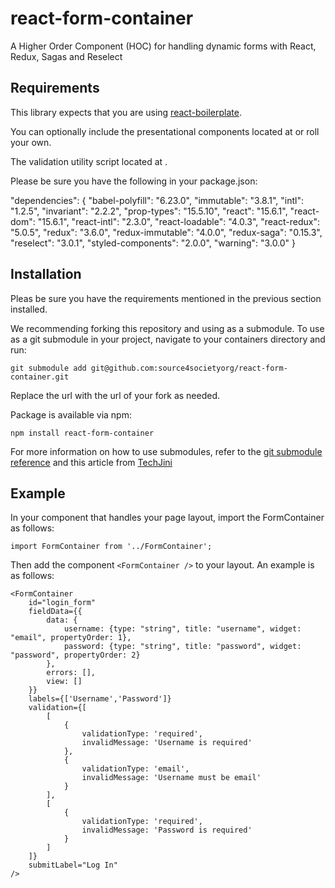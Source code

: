# react-form-container
A Higher Order Component (HOC) for handling dynamic forms with React, Redux, Sagas and Reselect

## Requirements

This library expects that you are using [react-boilerplate](https://github.com/react-boilerplate/react-boilerplate). 

You can optionally include the presentational components located at []() or roll your own. 

The validation utility script located at []().

Please be sure you have the following in your package.json:

   "dependencies": {
     "babel-polyfill": "6.23.0",
     "immutable": "3.8.1",
     "intl": "1.2.5",
     "invariant": "2.2.2",
     "prop-types": "15.5.10",
     "react": "15.6.1",
     "react-dom": "15.6.1",
     "react-intl": "2.3.0",
     "react-loadable": "4.0.3",
     "react-redux": "5.0.5",
     "redux": "3.6.0",
     "redux-immutable": "4.0.0",
     "redux-saga": "0.15.3",
     "reselect": "3.0.1",
     "styled-components": "2.0.0",
     "warning": "3.0.0"
   }

## Installation

Pleas be sure you have the requirements mentioned in the previous section installed.

We recommending forking this repository and using as a submodule. To use as a git submodule in your project, navigate to your containers directory and run:

    git submodule add git@github.com:source4societyorg/react-form-container.git

Replace the url with the url of your fork as needed.

Package is available via npm:

    npm install react-form-container

For more information on how to use submodules, refer to the [git submodule reference](https://git-scm.com/docs/git-submodule) and this article from [TechJini](http://www.techjini.com/blog/working-with-git-submodules/)

## Example

In your component that handles your page layout, import the FormContainer as follows:

    import FormContainer from '../FormContainer';

Then add the component `<FormContainer />` to your layout. An example is as follows:

    <FormContainer 
        id="login_form" 
        fieldData={{
            data: {
                username: {type: "string", title: "username", widget: "email", propertyOrder: 1},
                password: {type: "string", title: "password", widget: "password", propertyOrder: 2}
            },
            errors: [],
            view: []
        }}
        labels={['Username','Password']}
        validation={[
            [
                {
                    validationType: 'required',
                    invalidMessage: 'Username is required'                        
                },
                {
                    validationType: 'email',
                    invalidMessage: 'Username must be email'
                }
            ],
            [
                {
                    validationType: 'required',
                    invalidMessage: 'Password is required'
                }
            ]
        ]} 
        submitLabel="Log In"
    />

